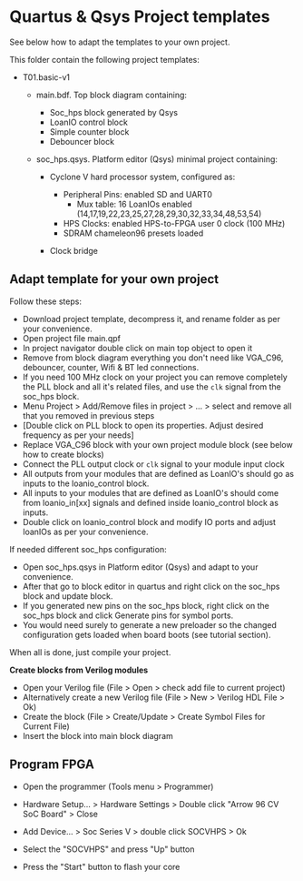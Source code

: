 # Quartus & Qsys Project templates 

See below how to adapt the templates to your own project.

This folder contain the following project templates:

* T01.basic-v1

  * main.bdf. Top block diagram containing:

    * Soc_hps block generated by Qsys
    * LoanIO control block
    * Simple counter block 
    * Debouncer block

  * soc_hps.qsys. Platform editor (Qsys) minimal project containing:

    * Cyclone V hard processor system, configured as:

      * Peripheral Pins: enabled SD and UART0
        * Mux table: 16 LoanIOs enabled (14,17,19,22,23,25,27,28,29,30,32,33,34,48,53,54)
      * HPS Clocks: enabled HPS-to-FPGA user 0 clock (100 MHz)
      * SDRAM chameleon96 presets loaded

    * Clock bridge

      


Adapt template for your own project
--------------------------------------------------------

Follow these steps:

* Download project template, decompress it, and rename folder as per your convenience.
* Open project file main.qpf
* In project navigator double click on main top object to open it
* Remove from block diagram everything you don't need like  VGA_C96, debouncer, counter, Wifi & BT led connections.
* If you need 100 MHz clock on your project you can remove completely the PLL block and all it's related files, and use the `clk` signal from the soc_hps block.
* Menu Project > Add/Remove files in project  > ...  > select and remove all that you removed in previous steps
* [Double click on PLL block to open its properties. Adjust desired frequency as per your needs]
* Replace VGA_C96 block with your own project module block (see below how to create blocks)
* Connect the PLL output clock or `clk` signal to your module input clock
* All outputs from your modules that are defined as LoanIO's should go as inputs to the loanio_control block.
* All inputs to your modules that are defined as LoanIO's should come from loanio_in[xx] signals and defined inside loanio_control block as inputs.
* Double click on loanio_control block and modify IO ports and adjust loanIOs as per your convenience.



If needed different soc_hps configuration:

* Open soc_hps.qsys in Platform editor (Qsys) and adapt to your convenience.
* After that go to block editor in quartus and right click on the soc_hps block and update block.
* If you generated new pins on the soc_hps block, right click on the soc_hps block and click Generate pins for symbol ports.
* You would need surely to generate a new preloader so the changed configuration gets loaded when board boots (see tutorial section).

When all is done, just compile your project.

**Create blocks from Verilog modules**

* Open your Verilog file (File > Open > check add file to current project)
* Alternatively create a new Verilog file  (File > New > Verilog HDL File > Ok)
* Create the block (File > Create/Update > Create Symbol Files for Current File)
* Insert the block into main block diagram



Program FPGA
--------------------------------------------------------

* Open the programmer (Tools menu > Programmer)


* Hardware Setup... > Hardware Settings > Double click "Arrow 96 CV SoC Board" > Close


* Add Device... > Soc Series V > double click SOCVHPS > Ok

* Select the "SOCVHPS" and press "Up" button


* Press the "Start" button to flash your core